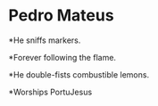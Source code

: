 Pedro Mateus
============

*He sniffs markers.

*Forever following the flame.

*He double-fists combustible lemons.

*Worships PortuJesus
